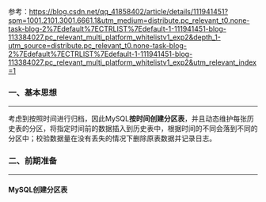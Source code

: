 参考：https://blog.csdn.net/qq_41858402/article/details/111941451?spm=1001.2101.3001.6661.1&utm_medium=distribute.pc_relevant_t0.none-task-blog-2%7Edefault%7ECTRLIST%7Edefault-1-111941451-blog-113384027.pc_relevant_multi_platform_whitelistv1_exp2&depth_1-utm_source=distribute.pc_relevant_t0.none-task-blog-2%7Edefault%7ECTRLIST%7Edefault-1-111941451-blog-113384027.pc_relevant_multi_platform_whitelistv1_exp2&utm_relevant_index=1



### 一、基本思想

---

考虑到按照时间进行归档，因此MySQL**按时间创建分区表**，并且动态维护每张历史表的分区，将指定时间前的数据插入到历史表中，根据时间的不同会落到不同的分区中；校验数据量在没有丢失的情况下删除原表数据并记录日志。



### 二、前期准备

---

#### MySQL创建分区表



































































